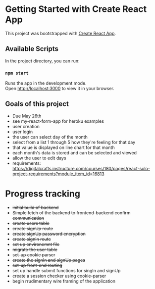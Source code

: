 # Getting Started with Create React App

This project was bootstrapped with [Create React App](https://github.com/facebook/create-react-app).

## Available Scripts

In the project directory, you can run:

### `npm start`

Runs the app in the development mode.\
Open [http://localhost:3000](http://localhost:3000) to view it in your browser.

## Goals of this project
- Due May 26th
- see my-react-form-app for heroku examples
- user creation
- user login
- the user can select day of the month
- select from a list 1 through 5 how they're feeling for that day
- that value is displayed on line chart for that month
- each month's data is stored and can be selected and viewed
- allow the user to edit days
- requirements: https://digitalcrafts.instructure.com/courses/180/pages/react-solo-project-requirements?module_item_id=16813

# Progress tracking
- ~~initial build of backend~~
- ~~Simple fetch of the backend to frontend-backend confirm communication~~
- ~~create users table~~
- ~~create signUp route~~
- ~~create signUp password encryption~~
- ~~create signIn route~~
- ~~set up environemnt file~~
- ~~migrate the user table~~
- ~~set-up cookie parser~~
- ~~create the signIn and signUp pages~~
- ~~set-up front-end routing~~
- set up handle submit functions for singIn and signUp
- create a session checker using cookie-parser
- begin rrudimentary wire framing of the application



